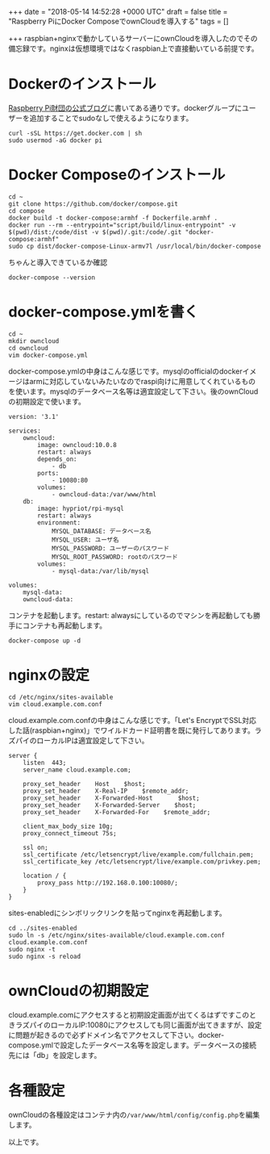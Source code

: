 
+++
date = "2018-05-14 14:52:28 +0000 UTC"
draft = false
title = "Raspberry PiにDocker ComposeでownCloudを導入する"
tags = []

+++
raspbian+nginxで動かしているサーバーにownCloudを導入したのでその備忘録です。nginxは仮想環境ではなくraspbian上で直接動いている前提です。

<!--more-->

# Dockerのインストール

[Raspberry Pi財団の公式ブログ](https://www.raspberrypi.org/blog/docker-comes-to-raspberry-pi)に書いてある通りです。dockerグループにユーザーを追加することでsudoなしで使えるようになります。

```
curl -sSL https://get.docker.com | sh
sudo usermod -aG docker pi
```


# Docker Composeのインストール

```
cd ~
git clone https://github.com/docker/compose.git
cd compose
docker build -t docker-compose:armhf -f Dockerfile.armhf .
docker run --rm --entrypoint="script/build/linux-entrypoint" -v $(pwd)/dist:/code/dist -v $(pwd)/.git:/code/.git "docker-compose:armhf"
sudo cp dist/docker-compose-Linux-armv7l /usr/local/bin/docker-compose
```


ちゃんと導入できているか確認

```
docker-compose --version
```


# docker-compose.ymlを書く

```
cd ~
mkdir owncloud
cd owncloud
vim docker-compose.yml
```


docker-compose.ymlの中身はこんな感じです。mysqlのofficialのdockerイメージはarmに対応していないみたいなのでraspi向けに用意してくれているものを使います。mysqlのデータベース名等は適宜設定して下さい。後のownCloudの初期設定で使います。

```
version: '3.1'

services:
    owncloud:
        image: owncloud:10.0.8
        restart: always
        depends_on:
            - db
        ports:
            - 10080:80
        volumes:
            - owncloud-data:/var/www/html
    db:
        image: hypriot/rpi-mysql
        restart: always
        environment:
            MYSQL_DATABASE: データベース名
            MYSQL_USER: ユーザ名
            MYSQL_PASSWORD: ユーザーのパスワード
            MYSQL_ROOT_PASSWORD: rootのパスワード
        volumes:
            - mysql-data:/var/lib/mysql
            
volumes:
    mysql-data:
    owncloud-data:
```


コンテナを起動します。restart: alwaysにしているのでマシンを再起動しても勝手にコンテナも再起動します。

```
docker-compose up -d
```


# nginxの設定

```
cd /etc/nginx/sites-available
vim cloud.example.com.conf
```


cloud.example.com.confの中身はこんな感じです。「Let's EncryptでSSL対応した話(raspbian+nginx)」でワイルドカード証明書を既に発行してあります。ラズパイのローカルIPは適宜設定して下さい。

```
server {
    listen  443;
    server_name cloud.example.com;

    proxy_set_header    Host    $host;
    proxy_set_header    X-Real-IP    $remote_addr;
    proxy_set_header    X-Forwarded-Host       $host;
    proxy_set_header    X-Forwarded-Server    $host;
    proxy_set_header    X-Forwarded-For    $remote_addr;

    client_max_body_size 10g;
    proxy_connect_timeout 75s;

    ssl on;
    ssl_certificate /etc/letsencrypt/live/example.com/fullchain.pem;
    ssl_certificate_key /etc/letsencrypt/live/example.com/privkey.pem;

    location / {
        proxy_pass http://192.168.0.100:10080/;
    }
}
```


sites-enabledにシンボリックリンクを貼ってnginxを再起動します。

```
cd ../sites-enabled
sudo ln -s /etc/nginx/sites-available/cloud.example.com.conf cloud.example.com.conf
sudo nginx -t
sudo nginx -s reload
```


# ownCloudの初期設定

cloud.example.comにアクセスすると初期設定画面が出てくるはずですこのときラズパイのローカルIP:10080にアクセスしても同じ画面が出てきますが、設定に問題が起きるので必ずドメイン名でアクセスして下さい。docker-compose.ymlで設定したデータベース名等を設定します。データベースの接続先には「db」を設定します。

# 各種設定

ownCloudの各種設定はコンテナ内の`/var/www/html/config/config.php`を編集します。

以上です。
